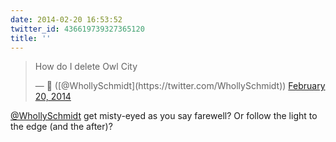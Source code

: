 ```yaml
---
date: 2014-02-20 16:53:52
twitter_id: 436619739327365120
title: ''
---
```


<blockquote class="twitter-tweet"><p lang="en" dir="ltr">How do I delete Owl City</p>&mdash; 🤧 ([@WhollySchmidt](https://twitter.com/WhollySchmidt)) <a href="https://twitter.com/WhollySchmidt/status/436618039195623425?ref_src=twsrc%5Etfw">February 20, 2014</a></blockquote>
<script async src="https://platform.twitter.com/widgets.js" charset="utf-8"></script>

[@WhollySchmidt](https://twitter.com/WhollySchmidt) get misty-eyed as you say farewell? Or follow the light to the edge (and the after)?
